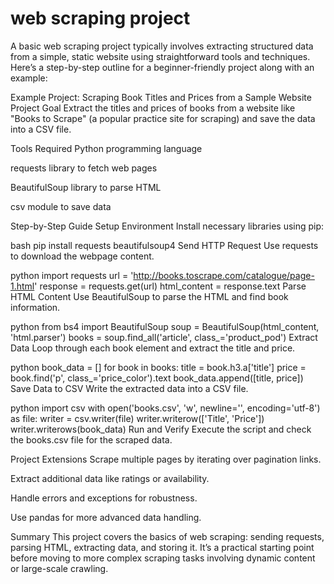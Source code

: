 <h1><b>web scraping project</b></h1

A basic web scraping project typically involves extracting structured data from a simple, static website using straightforward tools and techniques. Here’s a step-by-step outline for a beginner-friendly project along with an example:

Example Project: Scraping Book Titles and Prices from a Sample Website
Project Goal
Extract the titles and prices of books from a website like "Books to Scrape" (a popular practice site for scraping) and save the data into a CSV file.

Tools Required
Python programming language

requests library to fetch web pages

BeautifulSoup library to parse HTML

csv module to save data

Step-by-Step Guide
Setup Environment
Install necessary libraries using pip:

bash
pip install requests beautifulsoup4
Send HTTP Request
Use requests to download the webpage content.

python
import requests
url = 'http://books.toscrape.com/catalogue/page-1.html'
response = requests.get(url)
html_content = response.text
Parse HTML Content
Use BeautifulSoup to parse the HTML and find book information.

python
from bs4 import BeautifulSoup
soup = BeautifulSoup(html_content, 'html.parser')
books = soup.find_all('article', class_='product_pod')
Extract Data
Loop through each book element and extract the title and price.

python
book_data = []
for book in books:
    title = book.h3.a['title']
    price = book.find('p', class_='price_color').text
    book_data.append([title, price])
Save Data to CSV
Write the extracted data into a CSV file.

python
import csv
with open('books.csv', 'w', newline='', encoding='utf-8') as file:
    writer = csv.writer(file)
    writer.writerow(['Title', 'Price'])
    writer.writerows(book_data)
Run and Verify
Execute the script and check the books.csv file for the scraped data.

Project Extensions
Scrape multiple pages by iterating over pagination links.

Extract additional data like ratings or availability.

Handle errors and exceptions for robustness.

Use pandas for more advanced data handling.

Summary
This project covers the basics of web scraping: sending requests, parsing HTML, extracting data, and storing it. It’s a practical starting point before moving to more complex scraping tasks involving dynamic content or large-scale crawling.
